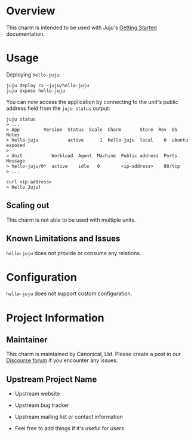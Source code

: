 # Overview

This charm is intended to be used with Juju's [Getting Started][] documentation.

# Usage

Deploying `hello-juju`:

    juju deploy cs:~juju/hello-juju
    juju expose hello-juju

You can now access the application by connecting to the unit's public address field from the `juju status` output:

    juju status
    > ...
    > App         Version  Status  Scale  Charm       Store  Rev  OS      Notes
    > hello-juju           active      1  hello-juju  local    0  ubuntu  exposed
    >
    > Unit           Workload  Agent  Machine  Public address  Ports   Message
    > hello-juju/0*  active    idle   0        <ip-address>    80/tcp  
    > ...
    
    curl <ip-address>
    > Hello Juju!

## Scaling out

This charm is not able to be used with multiple units.


## Known Limitations and Issues

`hello-juju` does not provide or consume any relations.


# Configuration

`hello-juju` does not support custom configuration.


# Project Information

## Maintainer

This charm is maintained by Canonical, Ltd. Please create a post in our [Discourse forum][] if you encounter any issues.


## Upstream Project Name

- Upstream website
- Upstream bug tracker
- Upstream mailing list or contact information
- Feel free to add things if it's useful for users

  [Getting Started]: https://jaas.ai/docs/getting-started-with-juju
  [Discourse forum]: https://discourse.jujucharms.com/